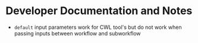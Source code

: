 # Developer Documentation and Notes

- `default` input parameters work for CWL tool's but do not work when passing inputs between workflow and subworkflow 

